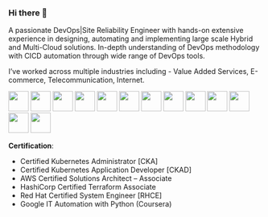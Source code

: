 ### Hi there 👋

<!--
**shamimgeek/shamimgeek** is a ✨ _special_ ✨ repository because its `README.md` (this file) appears on your GitHub profile.
-->
A passionate DevOps|Site Reliability Engineer with hands-on extensive experience in designing, automating and implementing large scale Hybrid and Multi-Cloud solutions. In-depth understanding of DevOps methodology with CICD automation through wide range of DevOps tools.

I’ve worked across multiple industries including - Value Added Services, E-commerce, Telecommunication, Internet.

<p float="left">
  <img src="https://raw.githubusercontent.com/shamimgeek/shamimgeek/master/images/kubernetes.png"  height="40" />
  <img src="https://raw.githubusercontent.com/shamimgeek/shamimgeek/master/images/googlecloud.png"  height="40" />
  <img src="https://raw.githubusercontent.com/shamimgeek/shamimgeek/master/images/openstack.png"  height="40" />
  <img src="https://raw.githubusercontent.com/shamimgeek/shamimgeek/master/images/aws.png"  height="40" />
  <img src="https://raw.githubusercontent.com/shamimgeek/shamimgeek/master/images/prometheus.png"  height="40" />
  <img src="https://raw.githubusercontent.com/shamimgeek/shamimgeek/master/images/jenkins.png"  height="40" />
  <img src="https://raw.githubusercontent.com/shamimgeek/shamimgeek/master/images/bash.png"  height="40" />
  <img src="https://raw.githubusercontent.com/shamimgeek/shamimgeek/master/images/python.png"  height="40" />
  <img src="https://raw.githubusercontent.com/shamimgeek/shamimgeek/master/images/Go.png"  height="40" />
  <img src="https://raw.githubusercontent.com/shamimgeek/shamimgeek/master/images/linux.png"  height="40" />
  <img src="https://raw.githubusercontent.com/shamimgeek/shamimgeek/master/images/ansible.png"  height="40" />
  <img src="https://raw.githubusercontent.com/shamimgeek/shamimgeek/master/images/terraform.png"  height="40" />
  <img src="https://raw.githubusercontent.com/shamimgeek/shamimgeek/master/images/elastic.png"  height="40" />
</p>

**Certification**:
- Certified Kubernetes Administrator [CKA]
- Certified Kubernetes Application Developer [CKAD]
- AWS Certified Solutions Architect – Associate
- HashiCorp Certified Terraform Associate
- Red Hat Certified System Engineer [RHCE]
- Google IT Automation with Python (Coursera)
